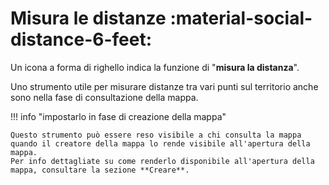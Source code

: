 # Misura le distanze :material-social-distance-6-feet:

Un icona a forma di righello indica la funzione di "**misura la distanza**".

Uno strumento utile per misurare distanze tra vari punti sul territorio anche sono nella fase di consultazione della mappa.


!!! info "impostarlo in fase di creazione della mappa"

    Questo strumento può essere reso visibile a chi consulta la mappa quando il creatore della mappa lo rende visibile all'apertura della mappa.
    Per info dettagliate su come renderlo disponibile all'apertura della mappa, consultare la sezione **Creare**.
